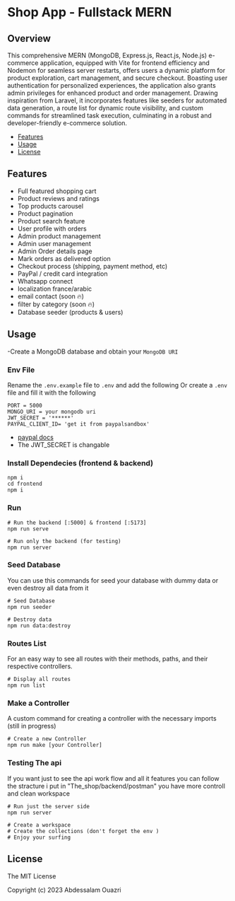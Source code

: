 # Shop App - Fullstack MERN 

## Overview


This comprehensive MERN (MongoDB, Express.js, React.js, Node.js) e-commerce application, equipped with Vite for frontend efficiency and Nodemon for seamless server restarts, offers users a dynamic platform for product exploration, cart management, and secure checkout. Boasting user authentication for personalized experiences, the application also grants admin privileges for enhanced product and order management. Drawing inspiration from Laravel, it incorporates features like seeders for automated data generation, a route list for dynamic route visibility, and custom commands for streamlined task execution, culminating in a robust and developer-friendly e-commerce solution.

- [Features](#features)
- [Usage](#Usage)
- [License](#license)

## Features

- Full featured shopping cart
- Product reviews and ratings
- Top products carousel
- Product pagination 
- Product search feature 
- User profile with orders 
- Admin product management 
- Admin user management 
- Admin Order details page 
- Mark orders as delivered option 
- Checkout process (shipping, payment method, etc) 
- PayPal / credit card integration 
- Whatsapp connect 
- localization france/arabic
- email contact (soon  🔥)
- filter by category (soon  🔥)
- Database seeder (products & users) 

## Usage
-Create a MongoDB database and obtain your `MongoDB URI`
### Env File
Rename the `.env.example` file to `.env` and add the following
Or
create a `.env` file and fill it with the following 
```
PORT = 5000
MONGO_URI = your mongodb uri
JWT_SECRET = '******'
PAYPAL_CLIENT_ID= 'get it from paypalsandbox'

``` 
+ [paypal docs](https://developer.paypal.com/)
+ The JWT_SECRET is changable 

### Install Dependecies (frontend & backend)

```
npm i 
cd frontend
npm i

``` 
### Run

```
# Run the backend [:5000] & frontend [:5173]
npm run serve

# Run only the backend (for testing)
npm run server

``` 
### Seed Database
You can use this commands for seed your database with dummy data or even destroy all data from it 
```
# Seed Database 
npm run seeder

# Destroy data 
npm run data:destroy

``` 
### Routes List
For an easy way to see all routes with their methods, paths, and their respective controllers.

```
# Display all routes
npm run list

```
### Make a Controller
A custom command for creating a controller with the necessary imports (still in progress)
```
# Create a new Controller
npm run make [your Controller]

```



### Testing The api 
If you want just to see the api work flow and all it features you can follow the stracture i put in "The_shop/backend/postman" you have more controll and clean workspace 

```
# Run just the server side 
npm run server

# Create a workspace
# Create the collections (don't forget the env )
# Enjoy your surfing

```


## License

The MIT License

Copyright (c) 2023 Abdessalam Ouazri
